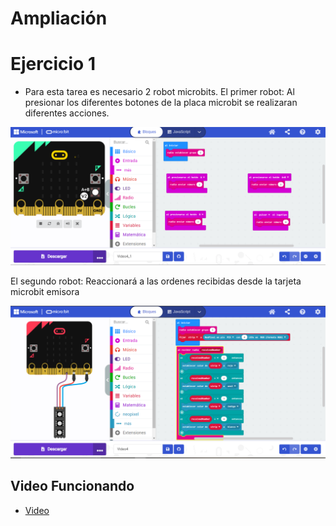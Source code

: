 # Ampliación
# Ejercicio 1
- Para esta tarea es necesario 2 robot microbits.
  El primer robot:
  Al presionar los diferentes botones de la placa microbit se realizaran diferentes acciones.

![image](modulo4ejercicio1_1.PNG)

  El segundo robot:
  Reaccionará a las ordenes recibidas desde la tarjeta microbit emisora
  
 ![image](modulo4ejercicio1_2.png)
 
  ## Video Funcionando
  
   - [Video]([https://www.youtube.com/shorts/rilxOZsHmJ4](https://youtube.com/shorts/gsOA88AacUk?feature=share))
  
  
